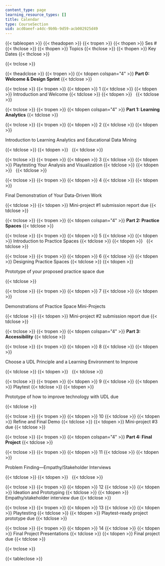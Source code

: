 ```yaml
---
content_type: page
learning_resource_types: []
title: Calendar
type: CourseSection
uid: acd0aeef-a4dc-9b9b-9d59-acb002925d49
---
```


{{< tableopen >}}
{{< theadopen >}}
{{< tropen >}}
{{< thopen >}}
Ses #
{{< thclose >}}
{{< thopen >}}
Topics
{{< thclose >}}
{{< thopen >}}
Key Dates
{{< thclose >}}

{{< trclose >}}

{{< theadclose >}}
{{< tropen >}}
{{< tdopen colspan="4" >}}
**Part 0: Welcome & Design Sprint**
{{< tdclose >}}

{{< trclose >}}
{{< tropen >}}
{{< tdopen >}}
1
{{< tdclose >}}
{{< tdopen >}}
Introduction and Welcome
{{< tdclose >}}
{{< tdopen >}}
 
{{< tdclose >}}

{{< trclose >}}
{{< tropen >}}
{{< tdopen colspan="4" >}}
**Part 1: Learning Analytics**
{{< tdclose >}}

{{< trclose >}}
{{< tropen >}}
{{< tdopen >}}
2
{{< tdclose >}}
{{< tdopen >}}


Introduction to Learning Analytics and Educational Data Mining


{{< tdclose >}}
{{< tdopen >}}
 
{{< tdclose >}}

{{< trclose >}}
{{< tropen >}}
{{< tdopen >}}
3
{{< tdclose >}}
{{< tdopen >}}
Playtesting Your Analysis and Visualization
{{< tdclose >}}
{{< tdopen >}}
 
{{< tdclose >}}

{{< trclose >}}
{{< tropen >}}
{{< tdopen >}}
4
{{< tdclose >}}
{{< tdopen >}}


Final Demonstration of Your Data-Driven Work


{{< tdclose >}}
{{< tdopen >}}
Mini-project #1 submission report due
{{< tdclose >}}

{{< trclose >}}
{{< tropen >}}
{{< tdopen colspan="4" >}}
**Part 2: Practice Spaces**
{{< tdclose >}}

{{< trclose >}}
{{< tropen >}}
{{< tdopen >}}
5
{{< tdclose >}}
{{< tdopen >}}
Introduction to Practice Spaces
{{< tdclose >}}
{{< tdopen >}}
 
{{< tdclose >}}

{{< trclose >}}
{{< tropen >}}
{{< tdopen >}}
6
{{< tdclose >}}
{{< tdopen >}}
Designing Practice Spaces
{{< tdclose >}}
{{< tdopen >}}


Prototype of your proposed practice space due


{{< tdclose >}}

{{< trclose >}}
{{< tropen >}}
{{< tdopen >}}
7
{{< tdclose >}}
{{< tdopen >}}


Demonstrations of Practice Space Mini-Projects


{{< tdclose >}}
{{< tdopen >}}
Mini-project #2 submission report due
{{< tdclose >}}

{{< trclose >}}
{{< tropen >}}
{{< tdopen colspan="4" >}}
**Part 3: Accessibility**
{{< tdclose >}}

{{< trclose >}}
{{< tropen >}}
{{< tdopen >}}
8
{{< tdclose >}}
{{< tdopen >}}


Choose a UDL Principle and a Learning Environment to Improve


{{< tdclose >}}
{{< tdopen >}}
 
{{< tdclose >}}

{{< trclose >}}
{{< tropen >}}
{{< tdopen >}}
9
{{< tdclose >}}
{{< tdopen >}}
Playtest
{{< tdclose >}}
{{< tdopen >}}


Prototype of how to improve technology with UDL due


{{< tdclose >}}

{{< trclose >}}
{{< tropen >}}
{{< tdopen >}}
10
{{< tdclose >}}
{{< tdopen >}}
Refine and Final Demo
{{< tdclose >}}
{{< tdopen >}}
Mini-project #3 due
{{< tdclose >}}

{{< trclose >}}
{{< tropen >}}
{{< tdopen colspan="4" >}}
**Part 4: Final Project**
{{< tdclose >}}

{{< trclose >}}
{{< tropen >}}
{{< tdopen >}}
11
{{< tdclose >}}
{{< tdopen >}}


Problem Finding—Empathy/Stakeholder Interviews


{{< tdclose >}}
{{< tdopen >}}
 
{{< tdclose >}}

{{< trclose >}}
{{< tropen >}}
{{< tdopen >}}
12
{{< tdclose >}}
{{< tdopen >}}
Ideation and Prototyping
{{< tdclose >}}
{{< tdopen >}}
Empathy/stakeholder interview due
{{< tdclose >}}

{{< trclose >}}
{{< tropen >}}
{{< tdopen >}}
13
{{< tdclose >}}
{{< tdopen >}}
Playtesting
{{< tdclose >}}
{{< tdopen >}}
Playtest-ready project prototype due
{{< tdclose >}}

{{< trclose >}}
{{< tropen >}}
{{< tdopen >}}
14
{{< tdclose >}}
{{< tdopen >}}
Final Project Presentations
{{< tdclose >}}
{{< tdopen >}}
Final project due
{{< tdclose >}}

{{< trclose >}}

{{< tableclose >}}